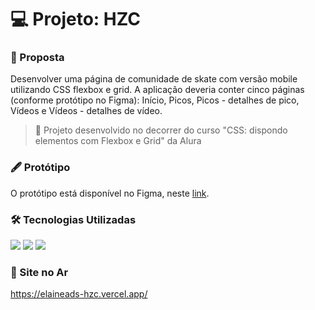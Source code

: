 # :computer: Projeto: HZC
### :page_with_curl: Proposta
Desenvolver uma página de comunidade de skate com versão mobile utilizando CSS flexbox e grid. A aplicação deveria conter cinco páginas (conforme protótipo no Figma): Início, Picos, Picos - detalhes de pico, Vídeos e Vídeos - detalhes de vídeo.

> :pushpin: Projeto desenvolvido no decorrer do curso "CSS: dispondo elementos com Flexbox e Grid" da Alura

### :fountain_pen: Protótipo
O protótipo está disponível no Figma, neste [link](https://www.figma.com/file/ibWktwVpnog76rMYOdVhks/Dispondo-elementos-com-flexbox-e-grid?node-id=54-2358&t=Xy0ct5uupTN4a3vj-0).

### :hammer_and_wrench: Tecnologias Utilizadas
<div>
  <img src="https://img.shields.io/badge/HTML5-E34F26?style=for-the-badge&logo=html5&logoColor=white">
  <img src="https://img.shields.io/badge/CSS3-1572B6?style=for-the-badge&logo=css3&logoColor=white">
  <img src="https://img.shields.io/badge/JavaScript-F7DF1E?style=for-the-badge&logo=javascript&logoColor=white">
 </div>

 ### :link: Site no Ar
 https://elaineads-hzc.vercel.app/
